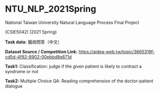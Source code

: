 # NTU_NLP_2021Spring
National Taiwan University Natural Language Process Final Project

(CSIE5042) (2021 Spring)

**Task data:** 醫病問答（中文）

**Dataset Source / Competition Link:** https://aidea-web.tw/topic/3665319f-cd5d-4f92-8902-00ebbd8e871d

**Task1:** Classification: judge if the given patient is likely to contract a syndrome or not

**Task2:** Multiple Choice QA: Reading comprehension of the doctor-patient dialogue 
